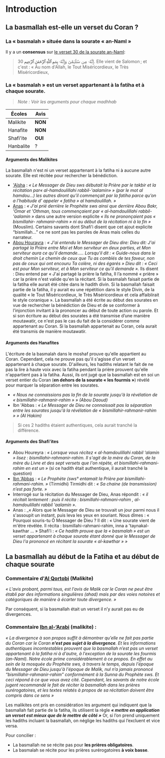 # Introduction

## La basmallah est-elle un verset du Coran ?

### La « basmalah » située dans la sourate « an-Naml »

Il y a un **consensus** sur [le verset 30 de la sourate an-Naml](https://fr.muqri.com/#alghamidi,27,30,30,3,1,0x):

> إِنَّهُۥ مِن سُلَيۡمَٰنَ وَإِنَّهُۥ **بِسۡمِ ٱللَّهِ ٱلرَّحۡمَٰنِ ٱلرَّحِيم**
> 30. Elle vient de Salomon ; et c'est : « Au nom d'Allah, le Tout Miséricordieux, le Très Miséricordieux,

### La « basmalah » est un verset appartenant à la fatiha et à chaque sourate.

> _Note : Voir les arguments pour chaque madhhab_
 
| Écoles    | Avis    |
|-----------|---------|
| Malikite  | **NON** |
| Hanafite  | **NON** |
| Shafi'ite | **OUI** |
| Hanbalite | ?       |

#### Arguments des Malikites

La basmallah n'est ni un verset appartenant à la fatiha ni à aucune autre sourate.
Elle est récitée pour rechercher la bénédiction.

- ['Aïsha](https://fr.wikipedia.org/wiki/A%C3%AFcha) : _« Le Messager de Dieu sws débutait la Prière par le takbir et la récitation par« al-hamdoulillahi rabbil-'aalamin» » (par le mot al hamdou...) les autres diront qu’il commençait par la fatiha parce qu’on a l’habitude d’
  appeler « fatiha » al hamdoulillah. »_
- [Anas](https://fr.wikipedia.org/wiki/Anas_ibn_Malik) : _« J'ai prié derrière le Prophète sws ainsi que derrière Abou Bakr, 'Omar et 'Othman, tous commençaient par « al-hamdoulillahi rabbil- 'aalamin »_ dans une autre version explicite _« Ils ne prononçaient pas « bismillahir-
  rahmanir-rahim » ni au début de la récitation ni à la fin »_ (Mouslim). Certains savants dont Shafi’i disent que cet ajout explicite “bismillah...” ce ne sont pas les paroles de Anas mais celles du narrateur.
- [Abou Hourayra](https://fr.wikipedia.org/wiki/Abu_Huraira) : _« J'ai entendu le Messager de Dieu dire: Dieu dit: J'ai partagé la Prière entre Moi et Mon serviteur en deux parties, et Mon serviteur aura ce qu'il demande..... Lorsqu'il dit : « Guide-nous dans le droit chemin
  Le chemin de ceux que Tu as comblés de tes faveur, non pas de ceux qui ont encouru Ta colère, ni des égarés » Dieu dit : « Ceci est pour Mon serviteur, et à Mon serviteur ce qu'il demande »._
  Ils disent : Dieu entend par « J'ai
  partagé la prière la fatiha, Il l’a nommé « prière » car la prière n'est valide qu'en la récitant. Si la basmalah faisait partie de la fatiha elle aurait été citée dans le hadith divin.
  Si la basmallah faisait partie de la fatiha, il y aurait eu une répétition dans le style Divin, de la qualité « le Tout Miséricordieux, le Très Miséricordieux et cela affaiblirait le style coranique ».
  La basmallah a été écrite au début des sourates en vue de rechercher la bénédiction de Dieu et de se conformer à l’injonction invitant à la prononcer au début de toute action ou parole. Et si son écriture au début
  des sourates a été transmise d’une manière moutawatir, ce n'est pas le cas du fait de la considérer comme appartenant au Coran. Si la basmallah appartenait au Coran, cela aurait été transmis de manière moutawatir.

#### Arguments des Hanafites

L'écriture de la basmalah dans le moshaf prouve qu'elle appartient au Coran. Cependant, cela ne prouve pas qu'il s'agisse d'un verset appartenant à chaque sourate.
D'ailleurs, les hadiths relatant le fait de ne pas la lire à haute voix avec la fatiha pendant la prière prouvent qu'elle n'appartient pas à la fatiha.
Aussi, ils ont jugé que la basmallah est en soi un verset entier du Coran (**en dehors de la sourate « les fourmis »**) révélé pour marquer la séparation entre les sourates.
- _« Nous ne connaissions pas la fin de la sourate jusqu'à la révélation de « bismillahir-rahmanir-rahim » » (Abou Daoud)_
- Ibn 'Abbas : _« Le Messager de Dieu ne connaissait pas la séparation entre les sourates jusqu'à la révélation de « bismillahir-rahmanir-rahim » » (Al Hakim)_

> Si ces 2 hadiths étaient authentiques, cela aurait tranché la différence.

#### Arguments des Shafi'ites

- Abou Houreyra : _« Lorsque vous récitez « al-hamdoulillahi rabbil ‘alamin » lisez : bismillahir-rahmanir-rahim. Il s'agit de la mère du Coran, de la mère du Livre et des sept versets que l'on répète, et bismillahi-rahmani-rahim en est un »_ (si ce hadith était authentique, il aurait tranché la question)
- [Ibn ‘Abbas](https://fr.wikipedia.org/wiki/Abdullah_ibn_Abbas) : _« Le Prophète (sws° entamait la Prière par bismillahi-rahmani-rahim. »_ (Tirmidhi) Tirmidhi dit : _« Sa chaine (de transmission) n’est pas forte. »_
- Interrogé sur la récitation du Messager de Dieu, Anas répondit : _« il récitait lentement : puis il récita : bismillahi-rahmani-rahim , al-hamdoulillahi rabbil 'aalamin »_.
- Anas : _« Alors que le Messager de Dieu se trouvait un jour parmi nous il s'assoupit un instant, puis leva les yeux en souriant. Nous dîmes : « Pourquoi souris-tu Ô Messager de Dieu ? Il dit : « Une sourate vient de m'être révélée. Il récita : bismillahi-rahmani-rahim, inna a 'taynakal-kawthar ... »
  Shafi’i : _« Ce hadith prouve que la « basmalah » est un verset appartenant à chaque sourate étant donné que le Messager de Dieu l'a prononcé en récitant la sourate « al-kawthar » »_

## La basmallah au début de la Fatiha et au début de chaque sourate

### Commentaire d'[Al Qortobi](https://fr.wikipedia.org/wiki/Al-Qurtubi) (Malikite)

_« L'avis probant, parmi tous, est l'avis de Malik car le Coran ne peut être établi par des informations singulières (ahad) mais par des voies notoires et catégoriques de manière à écarter toute divergence. »_

Par conséquent, si la basmallah était un verset il n’y aurait pas eu de divergences.

### Commentaire [Ibn al-‘Arabi](https://fr.wikipedia.org/wiki/Abu_Bakr_Ibn_al-Arabi) (malikite) :

_« La divergence à son propos suffit à démontrer qu’elle ne fait pas partie du Coran car le Coran **n'est pas sujet à la divergence**. Et les informations authentiques incontestables prouvent que la basmallah n’est pas un verset
appartenant à la fatiha ni à d'autre, à l'exception de la sourate les fourmis (an-Naml). Notre école prime considérablement à ce propos. En effet au sein de la mosquée du Prophète sws, à travers le temps, depuis l'époque du Messager de
Dieu jusqu'à l'époque de Malik, nul n’a jamais prononcé “bismillahir-rahmanir-rahim” conformément à la Sunna du Prophète sws. Et ceci répond à ce que vous avez cité. Cependant, les savants de notre école jugent recommandé
le fait de réciter la basmallah dans les prières surérogatoires, et les textes relatés à propos de sa récitation doivent être compris dans ce sens »_

Les malikites ont pris en considération les argument qui indiquent que la basmallah fait partie de la fatiha, ils utilisent la règle _**« mettre en application un verset est mieux que de le mettre de côté »**_ Or, si l’on
prend uniquement les hadiths incluant la basmallah, on néglige les hadiths qui l’excluent et vice versa.

Pour concilier :
- La basmallah ne se récite pas pour **les prières obligatoires**.
- La basmalah se récite pour les prières surérogatoires **à voix basse**.

